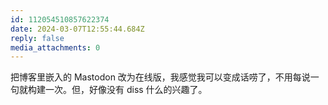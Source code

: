```yaml
---
id: 112054510857622374
date: 2024-03-07T12:55:44.684Z
reply: false
media_attachments: 0
---
```


把博客里嵌入的 Mastodon 改为在线版，我感觉我可以变成话唠了，不用每说一句就构建一次。但，好像没有 diss 什么的兴趣了。

